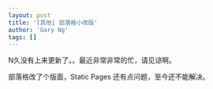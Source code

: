 ```yaml
---
layout: post
title: '[其他] 部落格小改版'
author: 'Gary Ng'
tags: []
---
```


N久没有上来更新了。。最近非常非常的忙，请见谅啊。

部落格改了个版面，Static Pages 还有点问题，至今还不能解决。
